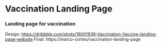 # Vaccination Landing Page
### Landing page for vaccination
Design: https://dribbble.com/shots/16001939-Vaccination-Vaccine-landing-page-website
Final: https://marco-cortes/vaccination-landing-page

